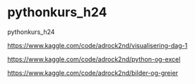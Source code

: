 # pythonkurs_h24
pythonkurs_h24


https://www.kaggle.com/code/adrock2nd/visualisering-dag-1

https://www.kaggle.com/code/adrock2nd/python-og-excel

https://www.kaggle.com/code/adrock2nd/bilder-og-greier

